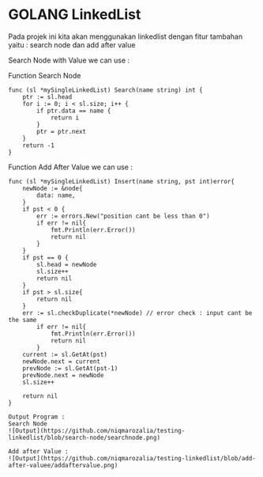 # GOLANG LinkedList

Pada projek ini kita akan menggunakan linkedlist dengan fitur tambahan yaitu : search node dan add after value

Search Node with Value we can use :

Function Search Node 
```
func (sl *mySingleLinkedList) Search(name string) int {
	ptr := sl.head
	for i := 0; i < sl.size; i++ {
		if ptr.data == name {
			return i
		}
		ptr = ptr.next
	}
	return -1
}
```

Function Add After Value we can use :
```
func (sl *mySingleLinkedList) Insert(name string, pst int)error{
	newNode := &node{
		data: name,
	}
	if pst < 0 {
		err := errors.New("position cant be less than 0")
		if err != nil{
			fmt.Println(err.Error())
			return nil
		}
	}
	if pst == 0 {
		sl.head = newNode
		sl.size++
		return nil
	}
	if pst > sl.size{
		return nil
	}
	err := sl.checkDuplicate(*newNode) // error check : input cant be the same
		if err != nil{
			fmt.Println(err.Error())
			return nil
		}
	current := sl.GetAt(pst)
	newNode.next = current
	prevNode := sl.GetAt(pst-1)
	prevNode.next = newNode
	sl.size++
	
	return nil
}

Output Program : 
Search Node
![Output](https://github.com/niqmarozalia/testing-linkedlist/blob/search-node/searchnode.png)

Add after Value :
![Output](https://github.com/niqmarozalia/testing-linkedlist/blob/add-after-valuee/addaftervalue.png)
